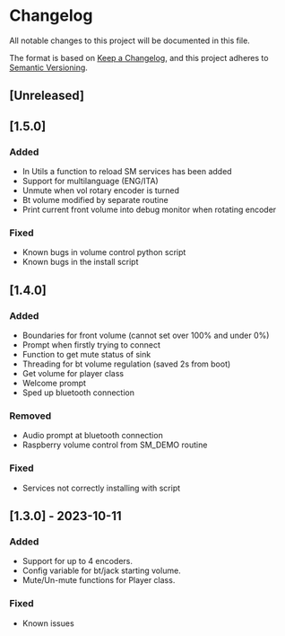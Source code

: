 # Changelog

All notable changes to this project will be documented in this file.

The format is based on [Keep a Changelog](https://keepachangelog.com/en/1.0.0/),
and this project adheres to [Semantic Versioning](https://semver.org/spec/v2.0.0.html).

## [Unreleased]

## [1.5.0]

### Added

- In Utils a function to reload SM services has been added
- Support for multilanguage (ENG/ITA)
- Unmute when vol rotary encoder is turned
- Bt volume modified by separate routine
- Print current front volume into debug monitor when rotating encoder

### Fixed

- Known bugs in volume control python script
- Known bugs in the install script

## [1.4.0] 

### Added

- Boundaries for front volume (cannot set over 100% and under 0%)
- Prompt when firstly trying to connect
- Function to get mute status of sink
- Threading for bt volume regulation (saved 2s from boot)
- Get volume for player class 
- Welcome prompt
- Sped up bluetooth connection

### Removed

- Audio prompt at bluetooth connection
- Raspberry volume control from SM_DEMO routine

### Fixed

- Services not correctly installing with script

## [1.3.0] - 2023-10-11

### Added

- Support for up to 4 encoders.
- Config variable for bt/jack starting volume.
- Mute/Un-mute functions for Player class.

### Fixed

- Known issues

